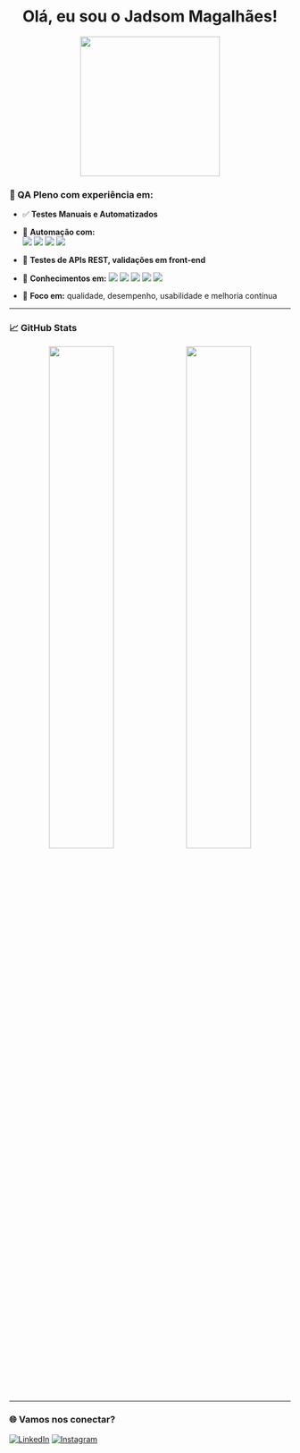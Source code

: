 <h1 align="center">Olá, eu sou o Jadsom Magalhães!</h1>

<p align="center">
  <img src="https://media.giphy.com/media/qgQUggAC3Pfv687qPC/giphy.gif" width="250" />
</p>

### 💼 QA Pleno com experiência em:

- ✅ **Testes Manuais e Automatizados**
- 🤖 **Automação com:**  
  <img src="https://img.shields.io/badge/Cypress-17202C?style=for-the-badge&logo=cypress&logoColor=white"/> 
  <img src="https://img.shields.io/badge/Postman-FF6C37?style=for-the-badge&logo=postman&logoColor=white"/>
  <img src="https://img.shields.io/badge/Appium-6CA4DC?style=for-the-badge&logo=appium&logoColor=white"/>
  <img src="https://img.shields.io/badge/Webdriver.io-3B3B3B?style=for-the-badge&logo=webdriverio&logoColor=white"/>

- 🔗 **Testes de APIs REST, validações em front-end**
- 🧠 **Conhecimentos em:**
  <img src="https://img.shields.io/badge/Java-ED8B00?style=for-the-badge&logo=openjdk&logoColor=white"/>
  <img src="https://img.shields.io/badge/JavaScript-F7DF1E?style=for-the-badge&logo=javascript&logoColor=black"/>
  <img src="https://img.shields.io/badge/Python-3776AB?style=for-the-badge&logo=python&logoColor=white"/>
  <img src="https://img.shields.io/badge/HTML5-E34F26?style=for-the-badge&logo=html5&logoColor=white"/>
  <img src="https://img.shields.io/badge/CSS3-1572B6?style=for-the-badge&logo=css3&logoColor=white"/>

- 🚀 **Foco em:** qualidade, desempenho, usabilidade e melhoria contínua

---

### 📈 GitHub Stats

<p align="center">
  <img width="48%" src="https://github-readme-stats.vercel.app/api?username=JadsomMagalhaes404&show_icons=true&theme=dracula" />
  <img width="48%" src="https://github-readme-stats.vercel.app/api/top-langs/?username=JadsomMagalhaes404&layout=compact&theme=dracula" />
</p>

---

### 🌐 Vamos nos conectar?

[![LinkedIn](https://img.shields.io/badge/LinkedIn-0077B5?style=for-the-badge&logo=linkedin&logoColor=white)](https://www.linkedin.com/in/jadsom-magalhães-0777b6241)
[![Instagram](https://img.shields.io/badge/Instagram-E4405F?style=for-the-badge&logo=instagram&logoColor=white)](https://www.instagram.com/jadsommagalhaes)

